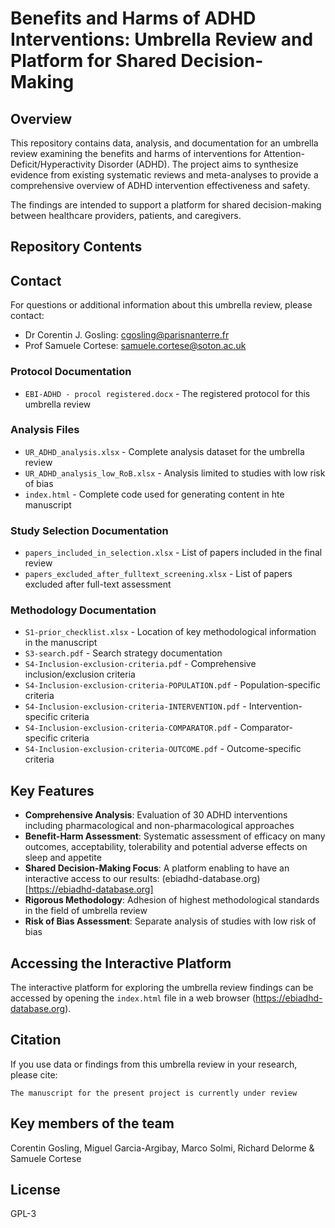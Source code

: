 # Benefits and Harms of ADHD Interventions: Umbrella Review and Platform for Shared Decision-Making

## Overview

This repository contains data, analysis, and documentation for an umbrella review examining the benefits and harms of interventions for Attention-Deficit/Hyperactivity Disorder (ADHD). The project aims to synthesize evidence from existing systematic reviews and meta-analyses to provide a comprehensive overview of ADHD intervention effectiveness and safety.

The findings are intended to support a platform for shared decision-making between healthcare providers, patients, and caregivers.

## Repository Contents

## Contact

For questions or additional information about this umbrella review, please contact:

- Dr Corentin J. Gosling: cgosling@parisnanterre.fr
- Prof Samuele Cortese: samuele.cortese@soton.ac.uk

### Protocol Documentation

- `EBI-ADHD - procol registered.docx` - The registered protocol for this umbrella review

### Analysis Files

- `UR_ADHD_analysis.xlsx` - Complete analysis dataset for the umbrella review
- `UR_ADHD_analysis_low_RoB.xlsx` - Analysis limited to studies with low risk of bias
- `index.html` - Complete code used for generating content in hte manuscript

### Study Selection Documentation

- `papers_included_in_selection.xlsx` - List of papers included in the final review
- `papers_excluded_after_fulltext_screening.xlsx` - List of papers excluded after full-text assessment

### Methodology Documentation

- `S1-prior_checklist.xlsx` - Location of key methodological information in the manuscript
- `S3-search.pdf` - Search strategy documentation
- `S4-Inclusion-exclusion-criteria.pdf` - Comprehensive inclusion/exclusion criteria
- `S4-Inclusion-exclusion-criteria-POPULATION.pdf` - Population-specific criteria
- `S4-Inclusion-exclusion-criteria-INTERVENTION.pdf` - Intervention-specific criteria
- `S4-Inclusion-exclusion-criteria-COMPARATOR.pdf` - Comparator-specific criteria
- `S4-Inclusion-exclusion-criteria-OUTCOME.pdf` - Outcome-specific criteria

## Key Features

- **Comprehensive Analysis**: Evaluation of 30 ADHD interventions including pharmacological and non-pharmacological approaches
- **Benefit-Harm Assessment**: Systematic assessment of efficacy on many outcomes, acceptability, tolerability and potential adverse effects on sleep and appetite
- **Shared Decision-Making Focus**: A platform enabling to have an interactive access to our results: (ebiadhd-database.org)[https://ebiadhd-database.org]
- **Rigorous Methodology**: Adhesion of highest methodological standards in the field of umbrella review
- **Risk of Bias Assessment**: Separate analysis of studies with low risk of bias

## Accessing the Interactive Platform

The interactive platform for exploring the umbrella review findings can be accessed by opening the `index.html` file in a web browser (https://ebiadhd-database.org).

## Citation

If you use data or findings from this umbrella review in your research, please cite:

```
The manuscript for the present project is currently under review
```

## Key members of the team

Corentin Gosling, Miguel Garcia-Argibay, Marco Solmi, Richard Delorme & Samuele Cortese

## License

GPL-3
